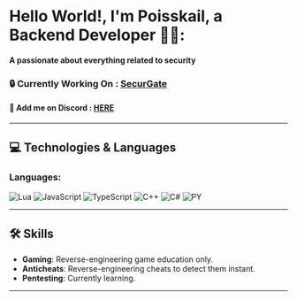 # Hello World!, I'm Poisskail, a Backend Developer 👋🏼:
#### A passionate about everything related to security

### 🔒 Currently Working On : [SecurGate](https://discord.gg/KXQgtnG4)  
#### 💭 Add me on Discord : [HERE](https://discord.com/channels/801163860131577926)  

---

## 💻 Technologies & Languages

### Languages:
![Lua](https://img.shields.io/badge/Lua-2C2D72?style=for-the-badge&logo=lua&logoColor=white)
![JavaScript](https://img.shields.io/badge/JavaScript-F7DF1E?style=for-the-badge&logo=javascript&logoColor=black)
![TypeScript](https://img.shields.io/badge/TypeScript-3178C6?style=for-the-badge&logo=typescript&logoColor=white)
![C++](https://img.shields.io/badge/C++-00599C?style=for-the-badge&logo=cplusplus&logoColor=white)
![C#](https://img.shields.io/badge/C%23-239120?style=for-the-badge&logo=csharp&logoColor=white)
![PY](https://img.shields.io/badge/python-3670A0?style=for-the-badge&logo=python&logoColor=ffdd54)

---

## 🛠 Skills

- **Gaming**: Reverse-engineering game education only.
- **Anticheats**: Reverse-engineering cheats to detect them instant.
- **Pentesting**: Currently learning.

---


